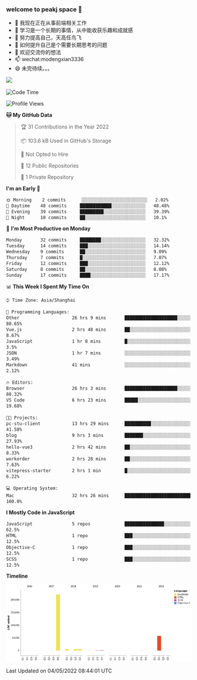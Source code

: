 ### welcome to peakj space 👋



- 🔭 我现在正在从事前端相关工作
- 🌱 学习是一个长期的事情，从中能收获乐趣和成就感
- 👯 努力提高自己，天高任鸟飞
- 🤔 如何提升自己是个需要长期思考的问题
- 💬 欢迎交流你的想法
- 📫 wechat:modengxian3336
- 😄 未完待续。。。

![](https://s2.ax1x.com/2019/06/28/ZKxc4J.jpg)

<!--START_SECTION:waka-->
![Code Time](http://img.shields.io/badge/Code%20Time-1%2C149%20hrs%2024%20mins-blue)

![Profile Views](http://img.shields.io/badge/Profile%20Views-12-blue)

**🐱 My GitHub Data** 

> 🏆 31 Contributions in the Year 2022
 > 
> 📦 103.6 kB Used in GitHub's Storage 
 > 
> 🚫 Not Opted to Hire
 > 
> 📜 12 Public Repositories 
 > 
> 🔑 1 Private Repository 
 > 
**I'm an Early 🐤** 

```text
🌞 Morning    2 commits      ░░░░░░░░░░░░░░░░░░░░░░░░░   2.02% 
🌆 Daytime    48 commits     ████████████░░░░░░░░░░░░░   48.48% 
🌃 Evening    39 commits     █████████░░░░░░░░░░░░░░░░   39.39% 
🌙 Night      10 commits     ██░░░░░░░░░░░░░░░░░░░░░░░   10.1%

```
📅 **I'm Most Productive on Monday** 

```text
Monday       32 commits     ████████░░░░░░░░░░░░░░░░░   32.32% 
Tuesday      14 commits     ███░░░░░░░░░░░░░░░░░░░░░░   14.14% 
Wednesday    9 commits      ██░░░░░░░░░░░░░░░░░░░░░░░   9.09% 
Thursday     7 commits      █░░░░░░░░░░░░░░░░░░░░░░░░   7.07% 
Friday       12 commits     ███░░░░░░░░░░░░░░░░░░░░░░   12.12% 
Saturday     8 commits      ██░░░░░░░░░░░░░░░░░░░░░░░   8.08% 
Sunday       17 commits     ████░░░░░░░░░░░░░░░░░░░░░   17.17%

```


📊 **This Week I Spent My Time On** 

```text
⌚︎ Time Zone: Asia/Shanghai

💬 Programming Languages: 
Other                    26 hrs 9 mins       ████████████████████░░░░░   80.65% 
Vue.js                   2 hrs 48 mins       ██░░░░░░░░░░░░░░░░░░░░░░░   8.67% 
JavaScript               1 hr 8 mins         █░░░░░░░░░░░░░░░░░░░░░░░░   3.5% 
JSON                     1 hr 7 mins         ░░░░░░░░░░░░░░░░░░░░░░░░░   3.49% 
Markdown                 41 mins             ░░░░░░░░░░░░░░░░░░░░░░░░░   2.12%

🔥 Editors: 
Browser                  26 hrs 3 mins       ████████████████████░░░░░   80.32% 
VS Code                  6 hrs 23 mins       █████░░░░░░░░░░░░░░░░░░░░   19.68%

🐱‍💻 Projects: 
pc-stu-client            13 hrs 29 mins      ██████████░░░░░░░░░░░░░░░   41.58% 
blog                     9 hrs 3 mins        ███████░░░░░░░░░░░░░░░░░░   27.93% 
hello-vue3               2 hrs 42 mins       ██░░░░░░░░░░░░░░░░░░░░░░░   8.33% 
workorder                2 hrs 28 mins       ██░░░░░░░░░░░░░░░░░░░░░░░   7.63% 
vitepress-starter        2 hrs 1 min         █░░░░░░░░░░░░░░░░░░░░░░░░   6.22%

💻 Operating System: 
Mac                      32 hrs 26 mins      █████████████████████████   100.0%

```

**I Mostly Code in JavaScript** 

```text
JavaScript               5 repos             ███████████████░░░░░░░░░░   62.5% 
HTML                     1 repo              ███░░░░░░░░░░░░░░░░░░░░░░   12.5% 
Objective-C              1 repo              ███░░░░░░░░░░░░░░░░░░░░░░   12.5% 
SCSS                     1 repo              ███░░░░░░░░░░░░░░░░░░░░░░   12.5%

```


**Timeline**

![Chart not found](https://raw.githubusercontent.com/PeakJ/PeakJ/master/charts/bar_graph.png) 


 Last Updated on 04/05/2022 08:44:01 UTC
<!--END_SECTION:waka-->
